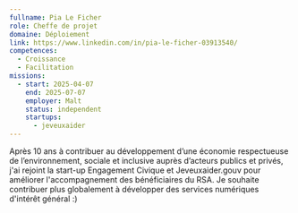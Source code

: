 ```yaml
---
fullname: Pia Le Ficher
role: Cheffe de projet
domaine: Déploiement
link: https://www.linkedin.com/in/pia-le-ficher-03913540/
competences:
  - Croissance
  - Facilitation
missions:
  - start: 2025-04-07
    end: 2025-07-07
    employer: Malt
    status: independent
    startups:
      - jeveuxaider
---
```

Après 10 ans à contribuer au développement d’une économie respectueuse de l’environnement, sociale et inclusive auprès d’acteurs publics et privés, j'ai rejoint la start-up Engagement Civique et Jeveuxaider.gouv pour améliorer l'accompagnement des bénéficiaires du RSA.
Je souhaite contribuer plus globalement à développer des services numériques d'intérêt général :)